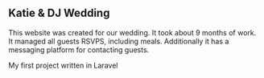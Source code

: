## Katie & DJ Wedding

This website was created for our wedding. It took about 9 months of work. It managed all guests RSVPS, including meals. Additionally it has a messaging platform for contacting guests.

My first project written in Laravel
